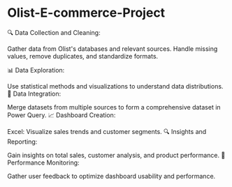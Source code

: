 # Olist-E-commerce-Project
🔍 Data Collection and Cleaning:

Gather data from Olist's databases and relevant sources.
Handle missing values, remove duplicates, and standardize formats.

📊 Data Exploration:

Use statistical methods and visualizations to understand data distributions.
🔗 Data Integration:

Merge datasets from multiple sources to form a comprehensive dataset in Power Query.
📈 Dashboard Creation:

Excel: Visualize sales trends and customer segments.
🔍 Insights and Reporting:

Gain insights on total sales, customer analysis, and product performance.
🚀 Performance Monitoring:

Gather user feedback to optimize dashboard usability and performance.
